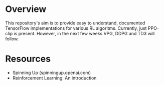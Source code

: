 # Overview
This repository's aim is to provide easy to understand, documented TensorFlow
implementations for various RL algoritms. Currently, just PPO-clip is present.
However, in the next few weeks VPG, DDPG and TD3 will follow.

# Resources
- Spinning Up (spinningup.openai.com)
- Reinforcement Learning: An introduction
